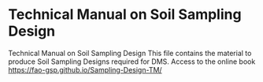 # Technical Manual on Soil Sampling Design
Technical Manual on Soil Sampling Design
This file contains the material to produce Soil Sampling Designs required for DMS.
Access to the online book https://fao-gsp.github.io/Sampling-Design-TM/
